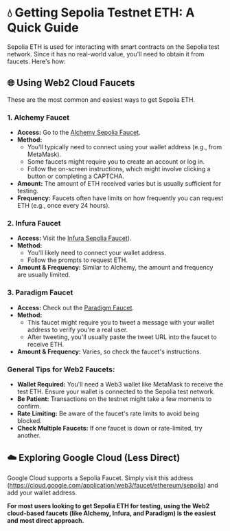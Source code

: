 # 💧 Getting Sepolia Testnet ETH: A Quick Guide

Sepolia ETH is used for interacting with smart contracts on the Sepolia test network. Since it has no real-world value, you'll need to obtain it from faucets. Here's how:

## 🌐 Using Web2 Cloud Faucets

These are the most common and easiest ways to get Sepolia ETH.

### 1. Alchemy Faucet

- **Access:** Go to the [Alchemy Sepolia Faucet](https://sepoliafaucet.com/).
- **Method:**
    - You'll typically need to connect using your wallet address (e.g., from MetaMask).
    - Some faucets might require you to create an account or log in.
    - Follow the on-screen instructions, which might involve clicking a button or completing a CAPTCHA.
- **Amount:** The amount of ETH received varies but is usually sufficient for testing.
- **Frequency:** Faucets often have limits on how frequently you can request ETH (e.g., once every 24 hours).

### 2. Infura Faucet

- **Access:** Visit the [Infura Sepolia Faucet](https://www.infura.io/zh/faucet/sepolia)).
- **Method:**
    - You'll likely need to connect your wallet address.
    - Follow the prompts to request ETH.
- **Amount & Frequency:** Similar to Alchemy, the amount and frequency are usually limited.

### 3. Paradigm Faucet

- **Access:** Check out the [Paradigm Faucet](https://faucet.paradigm.xyz/).
- **Method:**
    - This faucet might require you to tweet a message with your wallet address to verify you're a real user.
    - After tweeting, you'll usually paste the tweet URL into the faucet to receive ETH.
- **Amount & Frequency:** Varies, so check the faucet's instructions.

### General Tips for Web2 Faucets:

- **Wallet Required:** You'll need a Web3 wallet like MetaMask to receive the test ETH. Ensure your wallet is connected to the Sepolia test network.
- **Be Patient:** Transactions on the testnet might take a few moments to confirm.
- **Rate Limiting:** Be aware of the faucet's rate limits to avoid being blocked.
- **Check Multiple Faucets:** If one faucet is down or rate-limited, try another.

## ☁️ Exploring Google Cloud (Less Direct)

Google Cloud supports a Sepolia Faucet. Simply visit this address (https://cloud.google.com/application/web3/faucet/ethereum/sepolia) and add your wallet address.

**For most users looking to get Sepolia ETH for testing, using the Web2 cloud-based faucets (like Alchemy, Infura, and Paradigm) is the easiest and most direct approach.**
